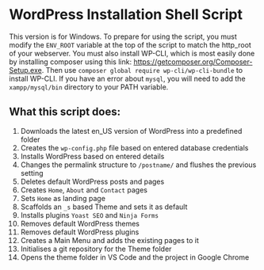 # WordPress Installation Shell Script

This version is for Windows.  To prepare for using the script, you must modify the `ENV_ROOT` variable 
at the top of the script to match the http_root of your webserver.  You must also install WP-CLI, which
is most easily done by installing composer using this link: https://getcomposer.org/Composer-Setup.exe.
Then use `composer global require wp-cli/wp-cli-bundle` to install WP-CLI. If you have an error about 
`mysql`, you will need to add the `xampp/mysql/bin` directory to your PATH variable.

## What this script does:

1. Downloads the latest en_US version of WordPress into a predefined folder
2. Creates the `wp-config.php` file based on entered database credentials
3. Installs WordPress based on entered details
4. Changes the permalink structure to `/postname/` and flushes the previous setting
5. Deletes default WordPress posts and pages
6. Creates `Home`, `About` and `Contact` pages
7. Sets `Home` as landing page
8. Scaffolds an `_s` based Theme and sets it as default
9. Installs plugins `Yoast SEO` and `Ninja Forms`
10. Removes default WordPress themes
11. Removes default WordPress plugins
12. Creates a Main Menu and adds the existing pages to it
13. Initialises a git repository for the Theme folder
14. Opens the theme folder in VS Code and the project in Google Chrome
